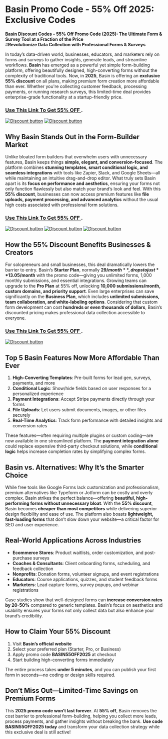 # Basin Promo Code - 55% Off  2025: Exclusive Codes 
**Basin Discount Codes - 55% Off Promo Code (2025): The Ultimate Form & Survey Tool at a Fraction of the Price**  
#**Revolutionize Data Collection with Professional Forms & Surveys**  

In today’s data-driven world, businesses, educators, and marketers rely on forms and surveys to gather insights, generate leads, and streamline workflows. **Basin** has emerged as a powerful yet simple form-building platform, offering beautifully designed, high-converting forms without the complexity of traditional tools. Now, in **2025**, Basin is offering an **exclusive 55% discount** on all plans, making premium form creation more affordable than ever. Whether you're collecting customer feedback, processing payments, or running research surveys, this limited-time deal provides enterprise-grade functionality at a startup-friendly price.  

### [Use This Link To Get 55% OFF ](https://usebasin.com/?via=abdul).


[![Discount button](https://github.com/user-attachments/assets/e5cb2122-5258-4331-bbff-048ba1ae5555)](https://usebasin.com/?via=abdul)
[![Discount button](https://github.com/user-attachments/assets/9cc90eb6-3de2-4587-930b-35fec5949b2e)](https://usebasin.com/?via=abdul)



## **Why Basin Stands Out in the Form-Builder Market**  

Unlike bloated form builders that overwhelm users with unnecessary features, Basin keeps things **simple, elegant, and conversion-focused**. The platform combines **stunning templates, smart conditional logic, and seamless integrations** with tools like Zapier, Slack, and Google Sheets—all while maintaining an intuitive drag-and-drop editor. What truly sets Basin apart is its **focus on performance and aesthetics**, ensuring your forms not only function flawlessly but also match your brand’s look and feel. With this **55% discount**, businesses can now access premium features like **file uploads, payment processing, and advanced analytics** without the usual high costs associated with professional form solutions.  
### [Use This Link To Get 55% OFF ](https://usebasin.com/?via=abdul).


[![Discount button](https://github.com/user-attachments/assets/d3ee4d41-3fe0-4eb8-87db-782118379b42)](https://usebasin.com/?via=abdul)
[![Discount button](https://github.com/user-attachments/assets/87df5d08-197a-4bb7-8bbc-285a0e165757)](https://usebasin.com/?via=abdul)
[![Discount button](https://github.com/user-attachments/assets/8ba93e27-d858-46f1-b4eb-be5026d083f3)](https://usebasin.com/?via=abdul)


## **How the 55% Discount Benefits Businesses & Creators**  

For solopreneurs and small businesses, this deal dramatically lowers the barrier to entry. Basin’s **Starter Plan**, normally **$29/month**, drops to just **$13.05/month** with the promo code—giving you unlimited forms, 1,000 monthly submissions, and essential integrations. Growing teams can upgrade to the **Pro Plan** at 55% off, unlocking **10,000 submissions/month, custom domains, and priority support**. Even large enterprises can save significantly on the **Business Plan**, which includes **unlimited submissions, team collaboration, and white-labeling options**. Considering that custom form development can cost **hundreds or even thousands of dollars**, Basin’s discounted pricing makes professional data collection accessible to everyone.  
### [Use This Link To Get 55% OFF ](https://usebasin.com/?via=abdul).


[![Discount button](https://github.com/user-attachments/assets/e5cb2122-5258-4331-bbff-048ba1ae5555)](https://usebasin.com/?via=abdul)
## **Top 5 Basin Features Now More Affordable Than Ever**  

1. **High-Converting Templates**: Pre-built forms for lead gen, surveys, payments, and more  
2. **Conditional Logic**: Show/hide fields based on user responses for a personalized experience  
3. **Payment Integrations**: Accept Stripe payments directly through your forms  
4. **File Uploads**: Let users submit documents, images, or other files securely  
5. **Real-Time Analytics**: Track form performance with detailed insights and conversion rates  

These features—often requiring multiple plugins or custom coding—are now available in one streamlined platform. The **payment integration alone** could replace expensive third-party checkout solutions, while **conditional logic** helps increase completion rates by simplifying complex forms.  

## **Basin vs. Alternatives: Why It’s the Smarter Choice**  

While free tools like Google Forms lack customization and professionalism, premium alternatives like Typeform or Jotform can be costly and overly complex. Basin strikes the perfect balance—offering **beautiful, high-performing forms without unnecessary bloat**. With the **55% discount**, Basin becomes **cheaper than most competitors** while delivering superior design flexibility and ease of use. The platform also boasts **lightweight, fast-loading forms** that don’t slow down your website—a critical factor for SEO and user experience.  

## **Real-World Applications Across Industries**  

- **Ecommerce Stores**: Product waitlists, order customization, and post-purchase surveys  
- **Coaches & Consultants**: Client onboarding forms, scheduling, and feedback collection  
- **Nonprofits**: Donation forms, volunteer signups, and event registrations  
- **Educators**: Course applications, quizzes, and student feedback forms  
- **Marketers**: Lead capture forms, survey popups, and webinar registrations  

Case studies show that well-designed forms can **increase conversion rates by 20-50%** compared to generic templates. Basin’s focus on aesthetics and usability ensures your forms not only collect data but also enhance your brand’s credibility.  

## **How to Claim Your 55% Discount**  

1. Visit **Basin’s official website**  
2. Select your preferred plan (Starter, Pro, or Business)  
3. Apply promo code **BASIN55OFF2025** at checkout  
4. Start building high-converting forms immediately  

The entire process takes **under 5 minutes**, and you can publish your first form in seconds—no coding or design skills required.  

## **Don’t Miss Out—Limited-Time Savings on Premium Forms**  

This **2025 promo code won’t last forever**. At **55% off**, Basin removes the cost barrier to professional form-building, helping you collect more leads, process payments, and gather insights without breaking the bank. **Use code BASIN55OFF2025 today** and transform your data collection strategy while this exclusive deal is still active!
